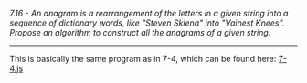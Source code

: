 *7.16 - An anagram is a rearrangement of the letters in a given string into a sequence of dictionary words, like "Steven Skiena" into "Vainest Knees". Propose an algorithm to construct all the anagrams of a given string.*
***

This is basically the same program as in 7-4, which can be found here: [7-4.js](7-4.js)
